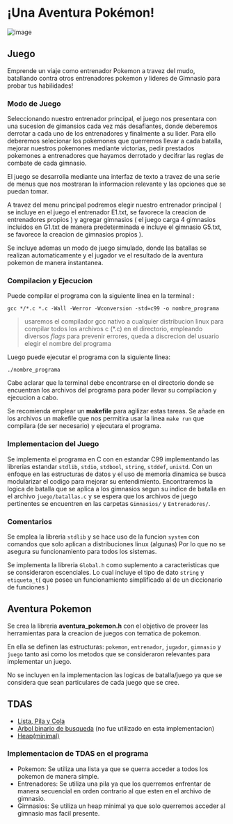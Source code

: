 # ¡Una Aventura Pokémon!
![image](https://pbs.twimg.com/media/DEA1iygXsAAg7vC.jpg)

## Juego
  Emprende un viaje como entrenador Pokemon a travez del mudo, batallando contra otros entrenadores pokemon y lideres de Gimnasio para probar tus habilidades!
  
### Modo de Juego
  Seleccionando nuestro entrenador principal, el juego nos presentara con una sucesion de gimansios cada vez más desafiantes, donde deberemos derrotar a cada uno de los entrenadores y finalmente a su lider. Para ello deberemos selecionar los pokemones que querremos llevar a cada batalla, mejorar nuestros pokemones mediante victorias, pedir prestados pokemones a entrenadores que hayamos derrotado y decifrar las reglas de combate de cada gimnasio.
  
  El juego se desarrolla mediante una interfaz de texto a travez de una serie de menus que nos mostraran la informacion relevante y las opciones que se puedan tomar.
  
  A travez del menu principal podremos elegir nuestro entrenador principal ( se incluye en el juego el entrenador E1.txt, se favorece la creacion de entrenadores propios  ) y agregar gimnasios ( el juego carga 4 gimnasios incluidos en G1.txt de manera predeterminada e incluye el gimnasio G5.txt, se favorece la creacion de gimnasios propios ).
  
  Se incluye ademas un modo de juego simulado, donde las batallas se realizan automaticamente y el jugador ve el resultado de la aventura pokemon de manera instantanea.
  
### Compilacion y Ejecucion
  Puede compilar el programa con la siguiente linea en la terminal :

  ` gcc */*.c *.c -Wall -Werror -Wconversion -std=c99 -o nombre_programa `
  > usaremos el compilador gcc nativo a cualquier distribucion linux para compilar todos los archivos c (\*.c)
    en el directorio, empleando diversos *flags* para prevenir errores,
    queda a discrecion del usuario elegir el nombre del programa

  Luego puede ejecutar el programa con la siguiente linea:

  `./nombre_programa`

  Cabe aclarar que la terminal debe encontrarse en el directorio donde se encuentran los archivos del programa para poder llevar su compilacion y ejecucion a cabo.

  Se recomienda  emplear un **makefile** para agilizar estas tareas.
  Se añade en los archivos un makefile que nos permitira usar la linea `make run` que compilara (de ser necesario) y ejecutara el programa.
  
### Implementacion del Juego
  Se implementa el programa en C con en estandar C99 implementando las librerias estandar `stdlib`, `stdio`, `stdbool`, `string`, `stddef`, `unistd`.
  Con un enfoque en las estructuras de datos y el uso de memoria dinamica se busca modularizar el codigo para mejorar su entendimiento.
  Encontraremos la logica de batalla que se aplica a los gimnasios segun su indice de batalla en el archivo `juego/batallas.c` y se espera que los archivos de juego pertinentes se encuentren en las carpetas `Gimnasios/` y `Entrenadores/`.
  
### Comentarios
  Se emplea la libreria `stdlib` y se hace uso de la funcion `system` con comandos que solo aplican a distribuciones linux (algunas)
  Por lo que no se asegura su funcionamiento para todos los sistemas.
  
  Se implementa la libreria `Global.h` como suplemento a caracteristicas que se consideraron escenciales. Lo cual incluye el tipo de dato `string` y `etiqueta_t`( que posee un funcionamiento simplificado al de un diccionario de funciones )

## Aventura Pokemon
  Se crea la libreria **aventura_pokemon.h** con el objetivo de proveer las herramientas para la creacion de juegos con tematica de pokemon.
  
  En ella se definen las estructuras: `pokemon`, `entrenador`, `jugador`, `gimnasio` y `juego` tanto asi como los metodos que se consideraron relevantes para implementar un juego.
  
  No se incluyen en la implementacion las logicas de batalla/juego ya que se considera que sean particulares de cada juego que se cree.

## TDAS
* [Lista, Pila y Cola](https://github.com/NicolasEzequielZulaicaRivera/A2_TDA1)
* [Arbol binario de busqueda](https://github.com/NicolasEzequielZulaicaRivera/A2_TDA2) (no fue utilizado en esta implementacion)
* [Heap(minimal)]()

### Implementacion de TDAS en el programa
* Pokemon: Se utiliza una lista ya que se querra acceder a todos los pokemon de manera simple.
* Entrenadores: Se utiliza una pila ya que los querremos enfrentar de manera secuencial en orden contrario al que esten en el archivo de gimnasio. 
* Gimnasios: Se utiliza un heap minimal ya que solo querremos acceder al gimnasio mas facil presente.
